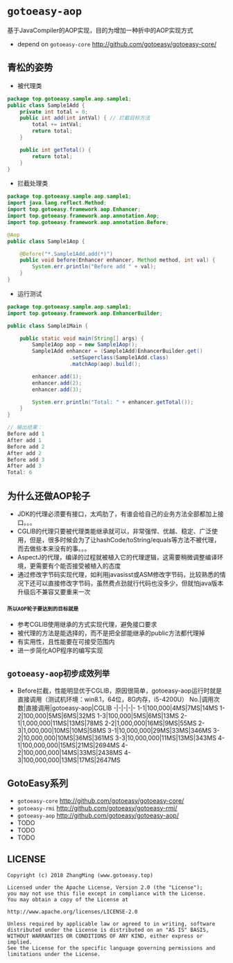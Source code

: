 # `gotoeasy-aop`
基于JavaCompiler的AOP实现，目的为增加一种折中的AOP实现方式

- depend on `gotoeasy-core` http://github.com/gotoeasy/gotoeasy-core/

## 青松的姿势
- 被代理类
```java
package top.gotoeasy.sample.aop.sample1;
public class Sample1Add {
	private int total = 0;
	public int add(int intVal) { // 拦截目标方法
		total += intVal;
		return total;
	}

	public int getTotal() {
		return total;
	}
}
```
- 拦截处理类
```java
package top.gotoeasy.sample.aop.sample1;
import java.lang.reflect.Method;
import top.gotoeasy.framework.aop.Enhancer;
import top.gotoeasy.framework.aop.annotation.Aop;
import top.gotoeasy.framework.aop.annotation.Before;

@Aop
public class Sample1Aop {

	@Before("*.Sample1Add.add(*)")
	public void before(Enhancer enhancer, Method method, int val) {
		System.err.println("Before add " + val);
	}
}
```
- 运行测试
```java
package top.gotoeasy.sample.aop.sample1;
import top.gotoeasy.framework.aop.EnhancerBuilder;

public class Sample1Main {

	public static void main(String[] args) {
		Sample1Aop aop = new Sample1Aop();
		Sample1Add enhancer = (Sample1Add)EnhancerBuilder.get()
					.setSuperclass(Sample1Add.class)
					.matchAop(aop).build();

		enhancer.add(1);
		enhancer.add(2);
		enhancer.add(3);

		System.err.println("Total: " + enhancer.getTotal());
	}
}

// 输出结果：
Before add 1
After add 1
Before add 2
After add 2
Before add 3
After add 3
Total: 6
```

## 为什么还做AOP轮子
- JDK的代理必须要有接口，太鸡肋了，有谁会给自己的业务方法全部都加上接口。。。
- CGLIB的代理只要被代理类能继承就可以，非常强悍、优越、稳定、广泛使用，但是，很多时候会为了让hashCode/toString/equals等方法不被代理，而去做些本来没有的事。。。
- AspectJ的代理，编译的过程就被植入它的代理逻辑，这需要稍微调整编译环境，更需要有个能否接受被植入的态度
- 通过修改字节码实现代理，如利用javasisst或ASM修改字节码，比较熟悉的情况下还可以直接修改字节码，虽然费点劲就行代码也没多少，但就怕java版本升级后不兼容又要重来一次

#### `所以AOP轮子要达到的目标就是`
- 参考CGLIB使用继承的方式实现代理，避免接口要求
- 被代理的方法是能选择的，而不是把全部能继承的public方法都代理掉
- 有实用性，且性能要在可接受范围内
- 进一步简化AOP程序的编写实现

## `gotoeasy-aop初步成效列举`
- Before拦截，性能明显优于CGLIB，原因很简单，gotoeasy-aop运行时就是直接调用（测试机环境：win8.1，64位，8G内存，i5-4200U）
No.|调用次数|直接调用|gotoeasy-aop|CGLIB
-|-|-|-|-
1-1|100,000|4MS|7MS|14MS
1-2|100,000|5MS|6MS|32MS
1-3|100,000|5MS|6MS|13MS
2-1|1,000,000|11MS|13MS|78MS
2-2|1,000,000|16MS|9MS|55MS
2-3|1,000,000|10MS|10MS|58MS
3-1|10,000,000|29MS|33MS|346MS
3-2|10,000,000|10MS|36MS|361MS
3-3|10,000,000|11MS|13MS|343MS
4-1|100,000,000|15MS|21MS|2694MS
4-2|100,000,000|14MS|33MS|2438MS
4-3|100,000,000|13MS|17MS|2647MS

## GotoEasy系列
- `gotoeasy-core` http://github.com/gotoeasy/gotoeasy-core/
- `gotoeasy-rmi` http://github.com/gotoeasy/gotoeasy-rmi/
- `gotoeasy-aop` http://github.com/gotoeasy/gotoeasy-aop/
- TODO
- TODO
- TODO

## LICENSE

    Copyright (c) 2018 ZhangMing (www.gotoeasy.top)

    Licensed under the Apache License, Version 2.0 (the "License");
    you may not use this file except in compliance with the License.
    You may obtain a copy of the License at

    http://www.apache.org/licenses/LICENSE-2.0

    Unless required by applicable law or agreed to in writing, software
    distributed under the License is distributed on an "AS IS" BASIS,
    WITHOUT WARRANTIES OR CONDITIONS OF ANY KIND, either express or implied.
    See the License for the specific language governing permissions and
    limitations under the License.
